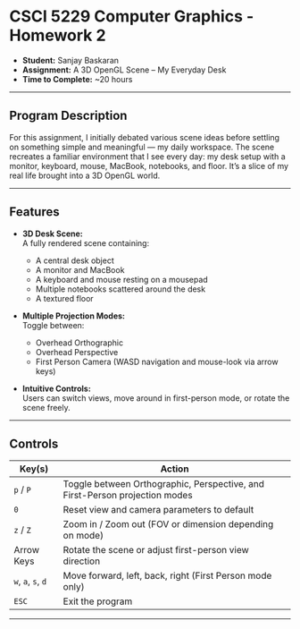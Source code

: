 # CSCI 5229 Computer Graphics - Homework 2

- **Student:** Sanjay Baskaran  
- **Assignment:** A 3D OpenGL Scene – My Everyday Desk  
- **Time to Complete:** ~20 hours

---

## Program Description

For this assignment, I initially debated various scene ideas before settling on something simple and meaningful — my daily workspace. The scene recreates a familiar environment that I see every day: my desk setup with a monitor, keyboard, mouse, MacBook, notebooks, and floor. It’s a slice of my real life brought into a 3D OpenGL world.

---

## Features

- **3D Desk Scene:**  
    A fully rendered scene containing:
    - A central desk object
    - A monitor and MacBook
    - A keyboard and mouse resting on a mousepad
    - Multiple notebooks scattered around the desk
    - A textured floor

- **Multiple Projection Modes:**  
    Toggle between:
    - Overhead Orthographic
    - Overhead Perspective
    - First Person Camera (WASD navigation and mouse-look via arrow keys)

- **Intuitive Controls:**  
    Users can switch views, move around in first-person mode, or rotate the scene freely.

---

## Controls

| Key(s)      | Action                                                                 |
|-------------|------------------------------------------------------------------------|
| `p` / `P`   | Toggle between Orthographic, Perspective, and First-Person projection modes |
| `0`         | Reset view and camera parameters to default                            |
| `z` / `Z`   | Zoom in / Zoom out (FOV or dimension depending on mode)                |
| Arrow Keys  | Rotate the scene or adjust first-person view direction                 |
| `w`, `a`, `s`, `d` | Move forward, left, back, right (First Person mode only)        |
| `ESC`       | Exit the program                                                       |

---

